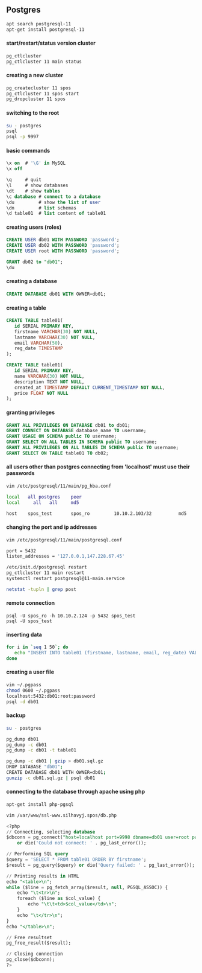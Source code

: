 ## Postgres
```bash
apt search postgresql-11
apt-get install postgresql-11
```
#### start/restart/status version cluster
```bash
pg_ctlcluster
pg_ctlcluster 11 main status
```
#### creating a new cluster
```bash
pg_createcluster 11 spos
pg_ctlcluster 11 spos start
pg_dropcluster 11 spos
```
#### switching to the root
```bash
su - postgres
psql
psql -p 9997
```
#### basic commands
```sql
\x on  # '\G' in MySQL
\x off

\q     # quit
\l     # show databases
\dt    # show tables
\c database # connect to a database
\du         # show the list of user
\dn         # list schemas
\d table01  # list content of table01
```
#### creating users (roles)
```sql
CREATE USER db01 WITH PASSWORD 'password';
CREATE USER db02 WITH PASSWORD 'password';
CREATE USER root WITH PASSWORD 'password';
```
```sql
GRANT db02 to "db01";
\du
```
#### creating a database
```sql
CREATE DATABASE db01 WITH OWNER=db01;
```
#### creating a table
```sql
CREATE TABLE table01(
   id SERIAL PRIMARY KEY,
   firstname VARCHAR(30) NOT NULL,
   lastname VARCHAR(30) NOT NULL,
   email VARCHAR(50),
   reg_date TIMESTAMP
);

CREATE TABLE table01(
   id SERIAL PRIMARY KEY,
   name VARCHAR(30) NOT NULL,
   description TEXT NOT NULL,
   created_at TIMESTAMP DEFAULT CURRENT_TIMESTAMP NOT NULL,
   price FLOAT NOT NULL
);
```
#### granting  privileges
```sql
GRANT ALL PRIVILEGES ON DATABASE db01 to db01;
GRANT CONNECT ON DATABASE database_name TO username;
GRANT USAGE ON SCHEMA public TO username;
GRANT SELECT ON ALL TABLES IN SCHEMA public TO username;
GRANT ALL PRIVILEGES ON ALL TABLES IN SCHEMA public TO username;
GRANT SELECT ON TABLE table01 TO db02;
```
#### all users other than postgres connecting from 'localhost' must use  their passwords
```bash
vim /etc/postgresql/11/main/pg_hba.conf
```
```bash
local   all	postgres	peer
local	  all	all		md5

host    spos_test       spos_ro         10.10.2.103/32          md5
```
#### changing the port and ip addresses
```bash
vim /etc/postgresql/11/main/postgresql.conf
```
```bash
port = 5432
listen_addresses = '127.0.0.1,147.228.67.45'
```
```bash
/etc/init.d/postgresql restart
pg_ctlcluster 11 main restart
systemctl restart postgresql@11-main.service
```
```bash
netstat -tupln | grep post
```
#### remote connection
```
psql -U spos_ro -h 10.10.2.124 -p 5432 spos_test
psql -U spos_test
```
#### inserting data
```bash
for i in `seq 1 50`; do 
   echo "INSERT INTO table01 (firstname, lastname, email, reg_date) VALUES ('$(pwgen 5 1)','$(pwgen 10 1)','$(pwgen 5 1)@spos-silhavyj.spos',now())" | psql db01
done
```
#### creating a user file
```bash
vim ~/.pgpass
chmod 0600 ~/.pgpass
localhost:5432:db01:root:password
psql -d db01
```
#### backup
```bash
su - postgres

pg_dump db01
pg_dump -c db01
pg_dump -c db01 -t table01

pg_dump -c db01 | gzip > db01.sql.gz
DROP DATABASE "db01";
CREATE DATABASE db01 WITH OWNER=db01;
gunzip -c db01.sql.gz | psql db01
```
#### connecting to the database through apache using php
```bash
apt-get install php-pgsql
```
```bash
vim /var/www/ssl-www.silhavyj.spos/db.php
```
```sql
<?php
// Connecting, selecting database
$dbconn = pg_connect("host=localhost port=9998 dbname=db01 user=root password=pasword")
    or die('Could not connect: ' . pg_last_error());

// Performing SQL query
$query = 'SELECT * FROM table01 ORDER BY firstname';
$result = pg_query($query) or die('Query failed: ' . pg_last_error());

// Printing results in HTML
echo "<table>\n";
while ($line = pg_fetch_array($result, null, PGSQL_ASSOC)) {
    echo "\t<tr>\n";
    foreach ($line as $col_value) {
        echo "\t\t<td>$col_value</td>\n";
    }
    echo "\t</tr>\n";
}
echo "</table>\n";

// Free resultset
pg_free_result($result);

// Closing connection
pg_close($dbconn);
?>
```
